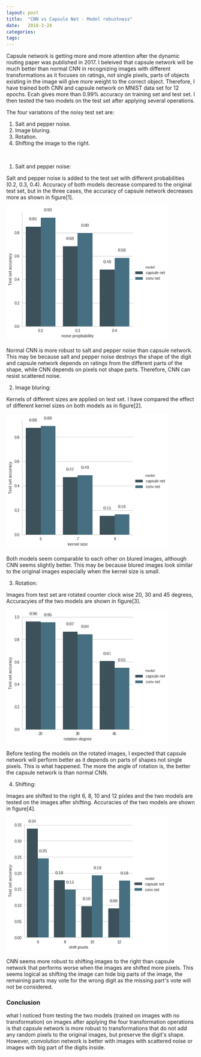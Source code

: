 ```yaml
---
layout: post
title:  "CNN vs Capsule Net - Model robustness"
date:   2018-3-24
categories: 
tags: 
---
```


<!-- <link href="https://fonts.googleapis.com/css?family=Prompt&display=swap" rel="stylesheet"> -->
<!-- <link rel="stylesheet" href="{{'/assets/css/style_font.css'}}" /> -->


Capsule network is getting more and more attention after the dynamic routing paper was published in 2017. I beleived that capsule network will be much better than normal CNN in recognizing images with different transformations as it focuses on ratings, not single pixels, parts of objects existing in the image will give more weight to the correct object. Therefore, I have trained both CNN and capsule network on MNIST data set for 12 epochs. Ecah gives more than 0.99% accuracy on training set and test set. I then tested the two models on the test set after applying several operations.

The four variations of the noisy test set are:

1. Salt and pepper noise.
2. Image bluring.
3. Rotation.
4. Shifting the image to the right.

<br>

1. Salt and pepper noise:

Salt and pepper noise is added to the test set with different probabilities (0.2, 0.3, 0.4). Accuracy of both models decrease compared to the original test set, but in the three cases, the accuracy of capsule network decreases more as shown in figure[1].

![salt and peppr noise](/assets/images/s_p.png)

Normal CNN is more robust to salt and pepper noise than capsule network. This may be because salt and pepper noise destroys the shape of the digit and capsule network depends on ratings from the different parts of the shape, while CNN depends on pixels not shape parts. Therefore, CNN can resist scattered noise.

2. Image bluring:

Kernels of different sizes are applied on test set. I have compared the effect of different kernel sizes on both models as in figure[2].

![salt and peppr noise](/assets/images/blur.png)

Both models seem comparable to each other on blured images, although CNN seems slightly better. This may be because blured images look similar to the original images especially when the kernel size is small.

3. Rotation:

Images from test set are rotated counter clock wise 20, 30 and 45 degrees, Accuracyies of the two models are shown in figure[3].

![salt and peppr noise](/assets/images/rotation.png)

Before testing the models on the rotated images, I expected that capsule network will perform better as it depends on parts of shapes not single pixels. This is what happened. The more the angle of rotation is, the better the capsule network is than normal CNN.

4. Shifting:

Images are shifted to the right 6, 8, 10 and 12 pixles and the two models are tested on the images after shifting. Accuracies of the two models are shown in figure[4].

![salt and peppr noise](/assets/images/shift.png)


CNN seems more robust to shifting images to the right than capsule network that performs worse when the images are shifted more pixels. This seems logical as shifting the image can hide big parts of the image, the remaining parts may vote for the wrong digit as the missing part's vote will not be considered.

### Conclusion

what I noticed from testing the two models (trained on images with no transformation) on images after applying the four transformation operations is that capsule network is more robust to transformations that do not add any random pixels to the original images, but preserve the digit's shape. However, convolution network is better with images with scattered noise or images with big part of the digits inside.
